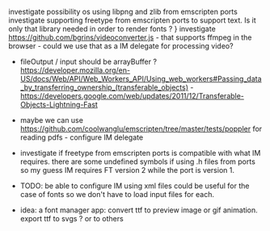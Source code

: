 investigate possibility os using libpng and zlib from emscripten ports
investigate supporting freetype from emscripten ports to support text. Is it only that library needed in order to render fonts ? }
investigate https://github.com/bgrins/videoconverter.js - that supports ffmpeg in the browser - could we use that as a IM delegate for processing video? 

 * fileOutput / input should be arrayBuffer ? https://developer.mozilla.org/en-US/docs/Web/API/Web_Workers_API/Using_web_workers#Passing_data_by_transferring_ownership_(transferable_objects) -  https://developers.google.com/web/updates/2011/12/Transferable-Objects-Lightning-Fast

 * maybe we can use https://github.com/coolwanglu/emscripten/tree/master/tests/poppler for reading pdfs - configure IM delegate

 * investigate if freetype from emscripten ports is compatible with what IM requires. there are some undefined symbols if using .h files from ports so my guess IM requires FT version 2 while the port is version 1.

 * TODO: be able to configure IM using xml files could be useful for the case of fonts so we don't have to load input files for each.

 * idea: a font manager app: convert ttf to preview image or gif animation. export ttf to svgs ? or to others